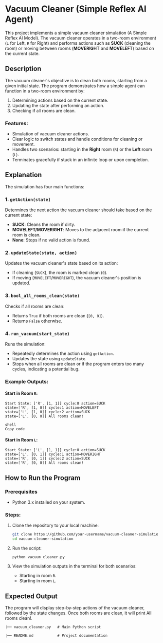 # Vacuum Cleaner (Simple Reflex AI Agent)
This project implements a simple vacuum cleaner simulation (A Simple Reflex AI Model). The vacuum cleaner operates in a two-room environment (`L` for Left, `R` for Right) and performs actions such as **SUCK** (cleaning the room) or moving between rooms (**MOVERIGHT** and **MOVELEFT**) based on the current state.


## Description

The vacuum cleaner's objective is to clean both rooms, starting from a given initial state. The program demonstrates how a simple agent can function in a two-room environment by:
1. Determining actions based on the current state.
2. Updating the state after performing an action.
3. Checking if all rooms are clean.

### Features:
- Simulation of vacuum cleaner actions.
- Clear logic to switch states and handle conditions for cleaning or movement.
- Handles two scenarios: starting in the **Right** room (`R`) or the **Left** room (`L`).
- Terminates gracefully if stuck in an infinite loop or upon completion.

## Explanation

The simulation has four main functions:

### 1. `getAction(state)`
Determines the next action the vacuum cleaner should take based on the current state:
- **SUCK**: Cleans the room if dirty.
- **MOVELEFT/MOVERIGHT**: Moves to the adjacent room if the current room is clean.
- **None**: Stops if no valid action is found.

### 2. `updateState(state, action)`
Updates the vacuum cleaner's state based on its action:
- If cleaning (`SUCK`), the room is marked clean (`0`).
- If moving (`MOVELEFT`/`MOVERIGHT`), the vacuum cleaner's position is updated.

### 3. `bool_all_rooms_clean(state)`
Checks if all rooms are clean:
- Returns `True` if both rooms are clean (`[0, 0]`).
- Returns `False` otherwise.

### 4. `run_vacuum(start_state)`
Runs the simulation:
- Repeatedly determines the action using `getAction`.
- Updates the state using `updateState`.
- Stops when all rooms are clean or if the program enters too many cycles, indicating a potential bug.

### Example Outputs:
#### Start in Room `R`:

```
Start State: ['R', [1, 1]] cycle:0 action=SUCK
state=['R', [1, 0]] cycle:1 action=MOVELEFT
state=['L', [1, 0]] cycle:2 action=SUCK
state=['L', [0, 0]] All rooms clean!

shell
Copy code
```

#### Start in Room `L`:
```
Start State: ['L', [1, 1]] cycle:0 action=SUCK
state=['L', [0, 1]] cycle:1 action=MOVERIGHT
state=['R', [0, 1]] cycle:2 action=SUCK
state=['R', [0, 0]] All rooms clean!
```
## How to Run the Program

### Prerequisites
- Python 3.x installed on your system.

### Steps:
1. Clone the repository to your local machine:
   ```bash
   git clone https://github.com/your-username/vacuum-cleaner-simulation.git
   cd vacuum-cleaner-simulation
   ```
2. Run the script:
   ```
   python vacuum_cleaner.py
   ```

3. View the simulation outputs in the terminal for both scenarios:
   - Starting in room `R`.
   -  Starting in room `L`.

## Expected Output
The program will display step-by-step actions of the vacuum cleaner, followed by the state changes. Once both rooms are clean, it will print All rooms clean!.

```
├── vacuum_cleaner.py   # Main Python script

|── README.md           # Project documentation
```

